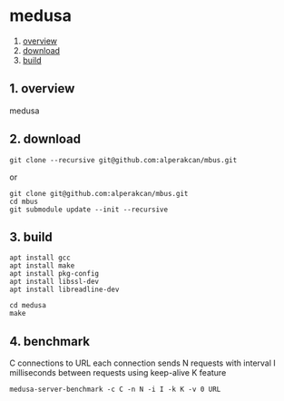# medusa #

1. <a href="#1-overview">overview</a>
2. <a href="#2-download">download</a>
3. <a href="#3-build">build</a>

## 1. overview ##

medusa

## 2. download ##

    git clone --recursive git@github.com:alperakcan/mbus.git

or

    git clone git@github.com:alperakcan/mbus.git
    cd mbus
    git submodule update --init --recursive

## 3. build ##

    apt install gcc
    apt install make
    apt install pkg-config
    apt install libssl-dev
    apt install libreadline-dev

    cd medusa
    make

## 4. benchmark

C connections to URL
each connection sends N requests
with interval I milliseconds between requests
using keep-alive K feature

    medusa-server-benchmark -c C -n N -i I -k K -v 0 URL
